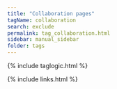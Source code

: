 ```yaml
---
title: "Collaboration pages"
tagName: collaboration
search: exclude
permalink: tag_collaboration.html
sidebar: manual_sidebar
folder: tags
---
```

{% include taglogic.html %}

{% include links.html %}
